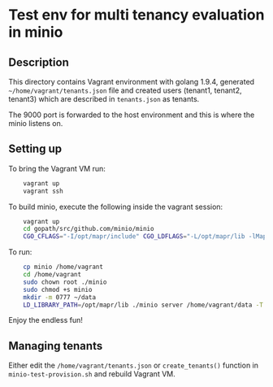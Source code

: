 # Test env for multi tenancy evaluation in minio

## Description

This directory contains Vagrant environment with golang 1.9.4,
generated `~/home/vagrant/tenants.json` file and created users (tenant1, tenant2, tenant3)
which are described in `tenants.json` as tenants.

The 9000 port is forwarded to the host environment and this is where the minio listens on.

## Setting up

To bring the Vagrant VM run:
```bash
    vagrant up
    vagrant ssh
```

To build minio, execute the following inside the vagrant session:
```bash
    vagrant up
    cd gopath/src/github.com/minio/minio
    CGO_CFLAGS="-I/opt/mapr/include" CGO_LDFLAGS="-L/opt/mapr/lib -lMapRClient_c" go build
```

To run:
```bash
    cp minio /home/vagrant
    cd /home/vagrant
    sudo chown root ./minio
    sudo chmod +s minio
    mkdir -m 0777 ~/data
    LD_LIBRARY_PATH=/opt/mapr/lib ./minio server /home/vagrant/data -T /home/vagrant/tenants.json
```

Enjoy the endless fun!

## Managing tenants

Either edit the `/home/vagrant/tenants.json` or
`create_tenants()` function in `minio-test-provision.sh` and rebuild Vagrant VM.

